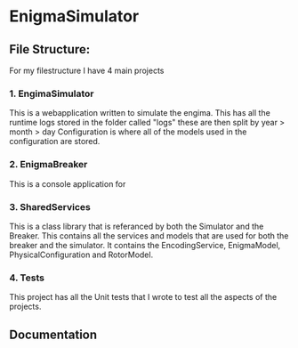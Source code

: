 # EnigmaSimulator
## File Structure:
For my filestructure I have 4 main projects
### 1. EngimaSimulator
This is a webapplication written to simulate the engima.
This has all the runtime logs stored in the folder called "logs" these are then split by year > month > day
Configuration is where all of the models used in the configuration are stored.
### 2. EnigmaBreaker
This is a console application for
### 3. SharedServices
This is a class library that is referanced by both the Simulator and the Breaker.
This contains all the services and models that are used for both the breaker and the simulator. 
It contains the EncodingService, EnigmaModel, PhysicalConfiguration and RotorModel.
### 4. Tests
This project has all the Unit tests that I wrote to test all the aspects of the projects.

## Documentation
